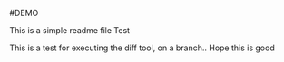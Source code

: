 #DEMO

This is a simple readme file
Test

This is a test for executing the diff tool, on a branch.. Hope this is good
